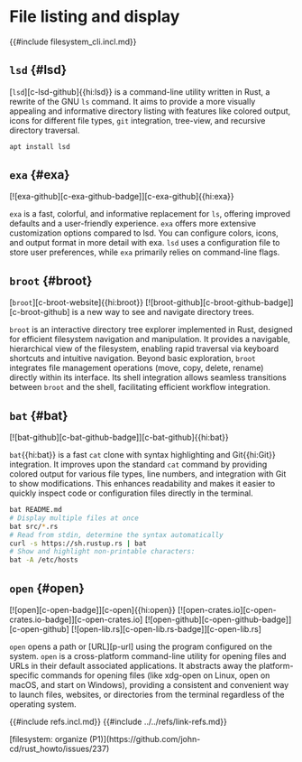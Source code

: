 # File listing and display

{{#include filesystem_cli.incl.md}}

## `lsd` {#lsd}

[`lsd`][c-lsd-github]{{hi:lsd}} is a command-line utility written in Rust, a rewrite of the GNU `ls` command. It aims to provide a more visually appealing and informative directory listing with features like colored output, icons for different file types, `git` integration, tree-view, and recursive directory traversal.

```sh
apt install lsd
```

## `exa` {#exa}

[![exa-github][c-exa-github-badge]][c-exa-github]{{hi:exa}}

`exa` is a fast, colorful, and informative replacement for `ls`, offering improved defaults and a user-friendly experience. `exa` offers more extensive customization options compared to lsd. You can configure colors, icons, and output format in more detail with exa. `lsd` uses a configuration file to store user preferences, while `exa` primarily relies on command-line flags.

## `broot` {#broot}

[`broot`][c-broot-website]{{hi:broot}} [![broot-github][c-broot-github-badge]][c-broot-github] is a new way to see and navigate directory trees.

`broot` is an interactive directory tree explorer implemented in Rust, designed for efficient filesystem navigation and manipulation. It provides a navigable, hierarchical view of the filesystem, enabling rapid traversal via keyboard shortcuts and intuitive navigation. Beyond basic exploration, `broot` integrates file management operations (move, copy, delete, rename) directly within its interface. Its shell integration allows seamless transitions between `broot` and the shell, facilitating efficient workflow integration.

## `bat` {#bat}

[![bat-github][c-bat-github-badge]][c-bat-github]{{hi:bat}}

`bat`{{hi:bat}} is a fast `cat` clone with syntax highlighting and Git{{hi:Git}} integration. It improves upon the standard `cat` command by providing colored output for various file types, line numbers, and integration with Git to show modifications. This enhances readability and makes it easier to quickly inspect code or configuration files directly in the terminal.

```sh
bat README.md
# Display multiple files at once
bat src/*.rs
# Read from stdin, determine the syntax automatically
curl -s https://sh.rustup.rs | bat
# Show and highlight non-printable characters:
bat -A /etc/hosts
```

## `open` {#open}

[![open][c-open-badge]][c-open]{{hi:open}}
[![open-crates.io][c-open-crates.io-badge]][c-open-crates.io]
[![open-github][c-open-github-badge]][c-open-github]
[![open-lib.rs][c-open-lib.rs-badge]][c-open-lib.rs]

`open` opens a path or [URL][p-url] using the program configured on the system. `open` is a cross-platform command-line utility for opening files and URLs in their default associated applications. It abstracts away the platform-specific commands for opening files (like xdg-open on Linux, open on macOS, and start on Windows), providing a consistent and convenient way to launch files, websites, or directories from the terminal regardless of the operating system.

{{#include refs.incl.md}}
{{#include ../../refs/link-refs.md}}

<div class="hidden">
[filesystem: organize (P1)](https://github.com/john-cd/rust_howto/issues/237)
</div>
